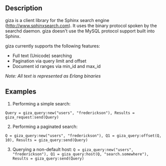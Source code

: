 ## Description
giza is a client library for the Sphinx search engine (http://www.sphinxsearch.com). It uses the binary
protocol spoken by the searchd daemon. giza doesn't use the MySQL protocol support built into Sphinx.

giza currently supports the following features:

- Full text (Unicode) searching
- Pagination via query limit and offset
- Document id ranges via min_id and max_id

*Note: All text is represented as Erlang binaries*

## Examples

1. Performing a simple search:

`Query = giza_query:new("users", "frederickson"),
Results = giza_request:send(Query)`

2. Performing a paginated search:

`Q = giza_query:new("users", "frederickson"),
Q1 = giza_query:offset(Q, 10),
Results = giza_query:send(Query)`

3. Querying a non-default host:
`Q = giza_query:new("users", "frederickson"),
Q1 = giza_query:host(Q, "search.somewhere"),
Results = giza_query:send(Query)`